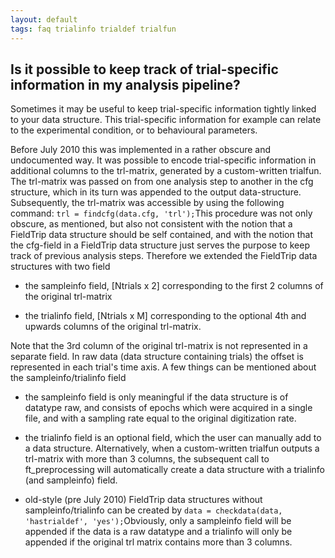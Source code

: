 ```yaml
---
layout: default
tags: faq trialinfo trialdef trialfun
---
```



## Is it possible to keep track of trial-specific information in my analysis pipeline?

Sometimes it may be useful to keep trial-specific information tightly linked to your data structure. This trial-specific information for example can relate to the experimental condition, or to behavioural parameters. 

Before July 2010 this was implemented in a rather obscure and undocumented way. It was possible to encode trial-specific information in additional columns to the trl-matrix, generated by a custom-written trialfun. The trl-matrix was passed on from one analysis step to another in the cfg structure, which in its turn was appended to the output data-structure. Subsequently, the trl-matrix was accessible by using the following command: ` trl = findcfg(data.cfg, 'trl'); `This procedure was not only obscure, as mentioned, but also not consistent with the notion that a FieldTrip data structure should be self contained, and with the notion that the cfg-field in a FieldTrip data structure just serves the purpose to keep track of previous analysis steps. Therefore we extended the FieldTrip data structures with two field

*  the sampleinfo field, [Ntrials x 2] corresponding to the first 2 columns of the original trl-matrix

*  the trialinfo  field, [Ntrials x M] corresponding to the optional 4th and upwards columns of the original trl-matrix.

Note that the 3rd column of the original trl-matrix is not represented in a separate field. In raw data (data structure containing trials) the offset is represented in each trial's time axis. A few things can be mentioned about the sampleinfo/trialinfo field

*  the sampleinfo field is only meaningful if the data structure is of datatype raw, and consists of epochs which were acquired in a single file, and with a sampling rate equal to the original digitization rate.

*  the trialinfo field is an optional field, which the user can manually add to a data structure. Alternatively, when a custom-written trialfun outputs a trl-matrix with more than 3 columns, the subsequent call to ft_preprocessing will automatically create a data structure with a trialinfo (and sampleinfo) field.

*  old-style (pre July 2010) FieldTrip data structures without sampleinfo/trialinfo can be created by
` data = checkdata(data, 'hastrialdef', 'yes'); `Obviously, only a sampleinfo field will be appended if the data is a raw datatype and a trialinfo will only be appended if the original trl matrix contains more than 3 columns.
